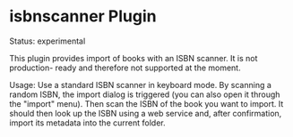 isbnscanner Plugin
==================

Status: experimental

This plugin provides import of books with an ISBN scanner. It is not production-
ready and therefore not supported at the moment. 

Usage: Use a standard ISBN scanner in keyboard mode. By scanning a random ISBN,
the import dialog is triggered (you can also open it through the "import" menu).
Then scan the ISBN of the book you want to import. It should then look up the
ISBN using a web service and, after confirmation, import its metadata into the
current folder. 